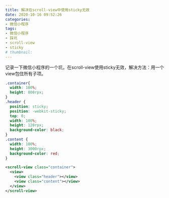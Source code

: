 ```yaml
---
title: 解决在scroll-view中使用sticky无效
date: 2020-10-16 09:52:26
categories:
- 微信小程序
tags:
- 微信小程序
- 踩坑
- scroll-view
- sticky
# thumbnail:
---
```


记录一下微信小程序的一个坑，在scroll-view使用sticky无效，解决方法：用一个view包住所有子项。

<!-- more -->

```css
.container{
  width: 100%;
  height: 800rpx;
}
.header {
  position: sticky;
  position: -webkit-sticky;
  top: 0;
  width: 100%;
  height: 120rpx;
  background-color: black;
}
.content {
  width: 100%;
  height: 3000rpx;
  background-color: red;
} 
```
```xml
<scroll-view class="container">
  <view>
    <view class="header"></view>  
    <view class="content"></view>
  </view>
</scroll-view>
```
